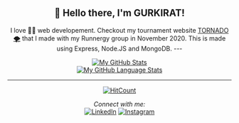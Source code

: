 <div align="center">
<h2> 👋 Hello there, I'm GURKIRAT!</h2>
</div>

<div align="center">
I love 👨‍💻 web developement. Checkout my tournament website 
<a href="https://tornado-runnergy.herokuapp.com/" target="_blank">TORNADO🌪️</a>
 that I made with my Runnergy group in November 2020. This is made using Express, Node.JS and MongoDB.
---


<!--<img align="center" src="https://github-readme-stats.vercel.app/api/<CARD_TYPE>/?username=khaira777&theme=<THEME_NAME>" />-->

[![My GitHub Stats](https://github-readme-stats.vercel.app/api/?username=khaira777&count_private=true&theme=tokyonight&showicons=true)]()<br>
[![My GitHub Language Stats](https://github-readme-stats.vercel.app/api/top-langs/?username=khaira777&langs_count=5&theme=tokyonight)]()


---
[![HitCount](http://hits.dwyl.com/khaira777/khaira777.svg)](http://hits.dwyl.com/khaira777/khaira777)

<i>Connect with me:</i><br>
<a href="https://www.linkedin.com/in/gurkirat-khaira" target="_blank"><img src="https://img.shields.io/badge/LinkedIn-%230077B5.svg?&style=flat-square&logo=linkedin&logoColor=white" alt="LinkedIn"></a>
<a href="https://www.instagram.com/gurkirat_khaira/" target="_blank"><img src="https://img.shields.io/badge/Instagram-%23E4405F.svg?&style=flat-square&logo=instagram&logoColor=white" alt="Instagram"></a>

</div>

<!--
**khaira777/khaira777** is a ✨ _special_ ✨ repository because its `README.md` (this file) appears on your GitHub profile.

Here are some ideas to get you started:

- 🔭 I’m currently working on ...
- 🌱 I’m currently learning ...
- 👯 I’m looking to collaborate on ...
- 🤔 I’m looking for help with ...
- 💬 Ask me about ...
- 📫 How to reach me: ...
- 😄 Pronouns: ...
- ⚡ Fun fact: ...
-->
